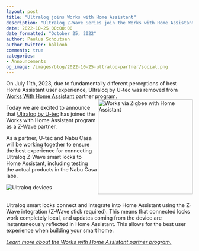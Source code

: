 ```yaml
---
layout: post
title: "Ultraloq joins Works with Home Assistant"
description: "Ultraloq Z-Wave Series join the Works with Home Assistant partner program as a Z-Wave partner."
date: 2022-10-25 00:00:00
date_formatted: "October 25, 2022"
author: Paulus Schoutsen
author_twitter: balloob
comments: true
categories:
- Announcements
og_image: /images/blog/2022-10-25-ultraloq-partner/social.png
---
```


<div class="note important">
On July 11th, 2023, due to fundamentally different perceptions of best Home Assistant user experience, Ultraloq by U-tec was removed from <a href="/blog/2022/07/12/partner-program">Works With Home Assistant</a> partner program.
</div>

<img src='/images/works_with/works-with-zwave.png' width="256" align="right" alt="Works via Zigbee with Home Assistant" class='no-shadow'>

Today we are excited to announce that [Ultraloq by U-tec](https://u-tec.com) has joined the Works with Home Assistant program as a Z-Wave partner.

As a partner, U-tec and Nabu Casa will be working together to ensure the best experience for connecting Ultraloq Z-Wave smart locks to Home Assistant, including testing the actual products in the Nabu Casa labs.

<img src='/images/blog/2022-10-25-ultraloq-partner/devices.jpg' alt="Ultraloq devices" class='no-shadow'>
<br><br>

Ultraloq smart locks connect and integrate into Home Assistant using the Z-Wave integration (Z-Wave stick required). This means that connected locks work completely local, and updates coming from the device are instantaneously reflected in Home Assistant. This allows for the best user experience when building your smart home.

_[Learn more about the Works with Home Assistant partner program.](/blog/2022/07/12/partner-program/)_
